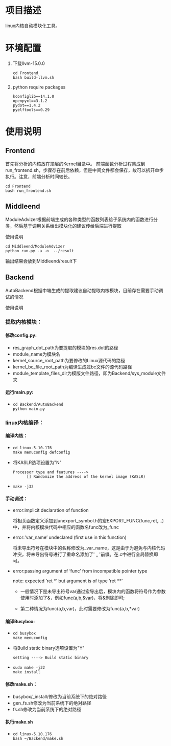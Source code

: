 # 项目描述

linux内核自动模块化工具。

# 环境配置

1. 下载llvm-15.0.0

   ```shell
   cd Frontend
   bash build-llvm.sh
   ```
2. python require packages

   ```
   kconfiglib==14.1.0
   openpyxl==3.1.2
   pydot==1.4.2
   pyelftools==0.29
   ```

# 使用说明

## Frontend

首先将分析的内核放在顶层的Kernel目录中。
前端函数分析过程集成到run_frontend.sh，步骤存在前后依赖，但是中间文件都会保存，故可以拆开单步执行。注意，前端分析时间较长。

```shell
cd Frontend
bash run_frontend.sh
```

## Middleend

ModuleAdvizer根据前端生成的各种类型的函数列表给子系统内的函数进行分类，然后基于调用关系给出模块化的建议传给后端进行提取

使用说明

```shell
cd Middleend/ModuleAdvizer
python run.py -a -o  ../result
```

输出结果会放到Middleend/result下

## Backend

AutoBackend根据中端生成的提取建议自动提取内核模块，目前存在需要手动调试的情况

使用说明

### 提取内核模块：

#### 修改config.py:

- res_graph_dot_path为要提取的模块的res.dot的路径
- module_name为模块名
- kernel_source_root_path为要修改的Linux源代码的路径
- kernel_bc_file_root_path为编译生成过bc文件的源代码路径
- module_template_files_dir为模版文件路径，即为Backend/sys_module文件夹

#### 运行main.py:

- ```shell
  cd Backend/AutoBackend
  python main.py
  ```

  

### linux内核编译：

#### 编译内核：

- ```
  cd linux-5.10.176
  make menuconfig defconfig
  ```

- 将KASLR选项设置为"N"
  ```shell
  Processor type and features ----> 
  		[] Randomize the address of the kernel image (KASLR)
  ```

- ```shell
  make -j32
  ```

#### 手动调试：

- error:implicit declaration of function

  将相关函数定义添加到unexport_symbol.h的宏EXPORT_FUNC(func,ret,...)中，并将内核模块代码中相应的函数名func改为_func

- error:'var_name’ undeclared (first use in this function)

  将未导出符号在模块中的名称修改为_var_name，这是由于为避免与内核代码冲突，将未导出符号进行了重命名添加了' _ '前缀。在.c中进行全局替换即可。

- error:passing argument  of ‘func’ from incompatible pointer type

  note: expected ‘ret *’ but argument is of type ‘ret **’

  - 一般情况下是未导出符号var通过宏导出后，模块内的函数将符号作为参数使用时添加了&，例如func(a,b,&var)，将&删除即可;

  - 第二种情况为func(a,b,var)，此时需要修改为func(a,b,*var)

#### 编译Busybox:

- ```shell
  cd busybox
  make menuconfig
  ```

- 将Build static binary选项设置为"Y"

  ```
  setting ----> Build static binary
  ```

- ```shell
  sudo make -j32
  make install
  ```


#### 修改make.sh：

- busybox/_install/修改为当前系统下的绝对路径
- gen_fs.sh修改为当前系统下的绝对路径
- fs.sh修改为当前系统下的绝对路径

#### 执行make.sh

- ```
  cd linux-5.10.176
  bash ~/Backend/make.sh
  ```
